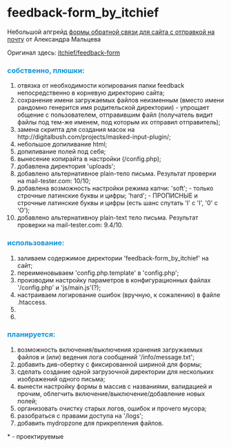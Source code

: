 # feedback-form_by_itchief

<p>Небольшой апгрейд <a href='https://itchief.ru/lessons/php/feedback-form-for-website'>формы обратной связи для сайта с отправкой на почту</a> от Александра Мальцева</p>
<p>Оригинал здесь: <a href='https://github.com/itchief/feedback-form'>itchief/feedback-form</a></p>

<h3 style='color:rgb(15, 148, 215);'>собственно, плюшки:</h3>
	<ol>
		<li>отвязка от необходимости копирования папки feedback непосредственно в корневую директорию сайта;
		</li><li>сохранение имени загружаемых файлов неизменным (вместо имени рандомно генерится имя родительской директории) - упрощает общение с пользователем, отправившим файл (получатель видит файлы под тем-же именем, под которым их отправил отправитель);
		</li><li>замена скрипта для создания масок на http://digitalbush.com/projects/masked-input-plugin/;
		</li><li>небольшое допиливание html;
		</li><li>допиливание полей под себя;
		</li><li>вынесение копирайта в настройки (/config.php);
		</li><li>добавлена директория 'uploads';
		</li><li>добавлено альтернативное plain-тело письма. Результат проверки на mail-tester.com:	10/10;
		</li><li>добавлена возможность настройки режима капчи: 'soft'; - только строчные латинские буквы и цифры; 'hard'; - ПРОПИСНЫЕ и строчные латинские буквы и цифры (есть шанс спутать 'l' с 'I', '0' с 'O');
		</li><li>добавлено альтернативноу plain-text тело письма. Результат проверки на mail-tester.com:	9.4/10.
		</li>
	</ol>

<h3 style='color:rgb(15, 148, 215);'>использование:</h3>
	<ol>
		<!--li>настройка параметров в конфигурационных файлах /process/process_settings.php;-->
		<li>заливаем содержимое директории 'feedback-form_by_itchief' на сайт;
		</li><li>переименовываем 'config.php.template' в 'config.php';
		</li><li>производим настройку параметров в конфигурационных файлах '/config.php' и 'js/main.js'(?);
		</li><li>настраиваем логирование ошибок (вручную, к сожалению) в файле .htaccess.
		</li><li>
		</li><li>
		</li>
	</ol>
	
<h3 style='color:rgb(15, 148, 215);'>планируется:</h3>
	<ol>
		<li>возможность включения/выключения хранения загружаемых файлов и (или) ведения лога сообщений '/info/message.txt';
		</li><li>добавить див-обертку с фиксированной шириной для формы;
		</li><li>сделать создание одной загрузочной директории для нескольких изображений одного письма;
		</li><li>вынести настройку формы в массив с названиями, валидацией и прочим, облегчить включение/выключение/добавление новых полей;
		</li><li>организовать очистку старых логов, ошибок и прочего мусора;
		</li><li>разобраться с правами доступа на '/logs';
		</li><li>добавить mydropzone для прикрепления файлов.
		<!--/li><li-->
		</li>
	</ol>
  
<!--https://www.youtube.com/watch?v=gd74R-rvfsY-->
<!--/li><li>http://www.sesmikcms.ru/pages/read/ischerpyvajuschaja-instrukcija-po-php-mailer/-->
<div stile='border-top:1px #555 solid'>* - проектируемые</div>